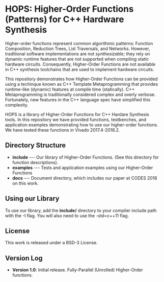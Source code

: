 # HOPS: Higher-Order Functions (Patterns) for C++ Hardware Synthesis

Higher-order functions represent common algorithmic patterns: Function
Composition, Reduction Trees, List Traversals, and Networks. However,
traditional software implementations are not _synthesizable_; they rely on
dynamic runtime features that are not supported when compiling static hardware
circuits. Consequently, Higher-Order Functions are not available in C++
synthesis toolchains that are used to implement hardware circuits.

This repository demonstrates how Higher-Order Functions can be provided using a
techinque known as C++ Template Metaprogramming that provides runtime-like
(dynamic) features at compile time (statically). C++ Metaprogramming is
traditionally considered complex and overly verbose. Fortunately, new features in
the C++ language spec have simplified this complexity.

HOPS is a library of Higher-Order Functions for C++ Hardare Synthesis tools. In
this repository we have provided functions, testbenches, and application
examples demonstrating how to use our higher-order functions. We have tested
these functions in Vivado 2017.4-2018.2. 

## Directory Structure

* **include** --- Our library of Higher-Order Functions. (See this directory for
  function descriptions).
* **examples** --- Tests and application examples using our Higher-Order Functions
* **docs** --- Document directory, which includes our paper at CODES 2018 on this
work.

## Using our Library

To use our library, add the **include/** directory to your compiler include path
with the -I flag. You will also need to use the -std=c++11 flag.

## License

This work is released under a BSD-3 License. 

## Version Log

* **Version 1.0**: Initial release. Fully-Parallel (Unrolled) Higher-Order
functions.

